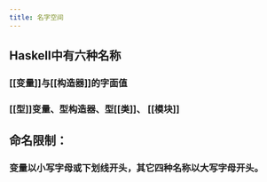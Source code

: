 ```yaml
---
title: 名字空间
---
```


## Haskell中有六种名称

### [[变量]]与[[构造器]]的字面值
### [[型]]变量、型构造器、型[[类]]、 [[模块]]
## 命名限制：
### 变量以小写字母或下划线开头，其它四种名称以大写字母开头。
###
